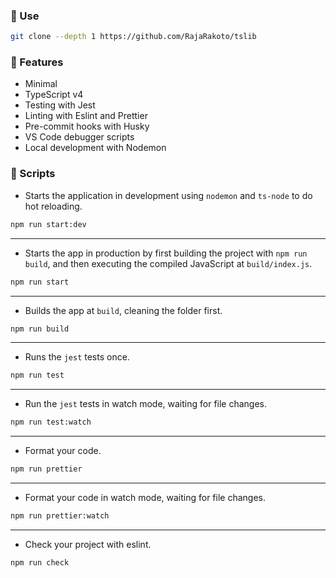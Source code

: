 ### 📌 Use

```bash
git clone --depth 1 https://github.com/RajaRakoto/tslib
```

### 📌 Features

- Minimal
- TypeScript v4
- Testing with Jest
- Linting with Eslint and Prettier
- Pre-commit hooks with Husky
- VS Code debugger scripts
- Local development with Nodemon

### 📌 Scripts

- Starts the application in development using `nodemon` and `ts-node` to do hot reloading.

```bash
npm run start:dev
```

---

- Starts the app in production by first building the project with `npm run build`, and then executing the compiled JavaScript at `build/index.js`.

```bash
npm run start
```

---

- Builds the app at `build`, cleaning the folder first.

```bash
npm run build
```

---

- Runs the `jest` tests once.

```bash
npm run test
```

---

- Run the `jest` tests in watch mode, waiting for file changes.

```bash
npm run test:watch
```

---

- Format your code.

```bash
npm run prettier
```

---

- Format your code in watch mode, waiting for file changes.

```bash
npm run prettier:watch
```

---

- Check your project with eslint.

```bash
npm run check
```

